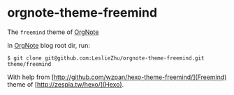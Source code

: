 orgnote-theme-freemind
========================

The `freemind` theme of [OrgNote](https://github.com/LeslieZhu/OrgNote)

In [OrgNote](https://github.com/LeslieZhu/OrgNote) blog root dir, run:

```
$ git clone git@github.com:LeslieZhu/orgnote-theme-freemind.git theme/freemind
```

With help from [http://github.com/wzpan/hexo-theme-freemind/](Freemind) theme of [http://zespia.tw/hexo/](Hexo).
